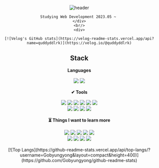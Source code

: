 <div align="center">

  ![header](https://capsule-render.vercel.app/api?type=Cylinder&text=Welcome!😉)
  
  
  <div>
    
    Studying Web Development 2023.05 ~ 
    </div>
    <br/>
    <div>
      
    [![Velog's GitHub stats](https://velog-readme-stats.vercel.app/api?name=quddyddlrk)](https://velog.io/@quddyddlrk)
    
  </div>
  
  		
  <h2 align="center"> Stack </h2>
   
  
  
  <div align="center">
   <div>
     <b> Languages</b>
   </div>
    <br/>
    <img src="https://img.shields.io/badge/python-3776AB?style=flat&logo=python&logoColor=white"/>  
  	<img src="https://img.shields.io/badge/javascript-F7DF1E?style=flat&logo=javascript&logoColor=white"/>
   <br/>
  </div>
  
   <br/>
   
   <div>
     <div>
       <b>✔ Tools</b>
     </div> 
     <br/>
     <img src="https://img.shields.io/badge/Django-092E20?style=flat&logo=DJANGO&logoColor=white"/>
     <img src="https://img.shields.io/badge/React-61DAFB?style=flat&logo=react&logoColor=white"/>
     <img src="https://img.shields.io/badge/Next.js-000000?style=flat-square&logo=Next.js&logoColor=white"/>
     <img src="https://img.shields.io/badge/Docker-2496ED?style=flat&logo=docker&logoColor=white"/>
     <img src="https://img.shields.io/badge/AWS-232F3E?style=flat&logo=Amazon%20AWS&logoColor=white"/>
     <img src="https://img.shields.io/badge/Vscode-007ACC?style=flat&logo=Visual%20Studio%20code&logoColor=white"/> 
     <br/>
     <img src="https://img.shields.io/badge/GitHub-181717?style=flat&logo=github&logoColor=white"/>
     <img src="https://img.shields.io/badge/Nginx-009639?style=flat&logo=nginx&logoColor=white"/>
     <img src="https://img.shields.io/badge/Gunicorn-499848?style=flat&logo=gunicorn&logoColor=white"/>
     <img src="https://img.shields.io/badge/Github actions-2088FF?style=flat&logo=githubactions&logoColor=white"/>
  </div>
  
  <br/>
  
  <div>
    <div>
      <b>⏳ Things I want to learn more</b>
    </div>
      <br/>
    <img src="https://img.shields.io/badge/TensorFlow-FF6F00?style=flat&logo=TensorFlow&logoColor=white"/>
    <img src="https://img.shields.io/badge/Pytorch-EE4C2C?style=flat&logo=pytorch&logoColor=white"/>
    <img src="https://img.shields.io/badge/Nestjs-E0234E?style=flat&logo=nestjs&logoColor=white"/> 
    <img src="https://img.shields.io/badge/Pandas-150458?style=flat&logo=Pandas&logoColor=white"/> 
    <img src="https://img.shields.io/badge/Jest-C21325?style=flat&logo=jest&logoColor=white"/>
    <br/>
    <img src="https://img.shields.io/badge/Flutter-02569B?style=flat&logo=Flutter&logoColor=white"/>
    <img src="https://img.shields.io/badge/Typescript-3178C6?style=flat&logo=typescript&logoColor=white"/>
    <img src="https://img.shields.io/badge/Vue.js-4FC08D?style=flat&logo=Vue.js&logoColor=white"/>
    <img src="https://img.shields.io/badge/Redux-764ABC?style=flat&logo=Redux&logoColor=white"/>
    <br/>
  </div>
  
  <br/>
  
  <div>
  [![Top Langs](https://github-readme-stats.vercel.app/api/top-langs/?username=Gobyungyong&layout=compact&height=400)](https://github.com/Gobyungyong/github-readme-stats)
</div>

